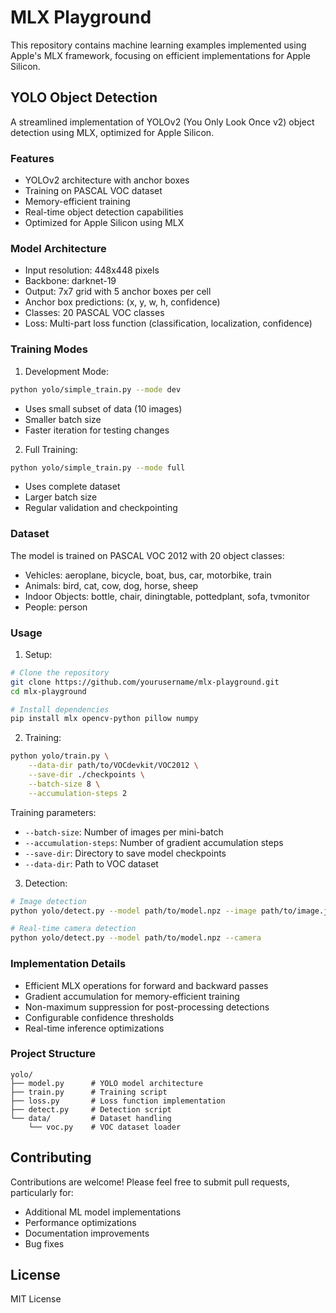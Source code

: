# MLX Playground

This repository contains machine learning examples implemented using Apple's MLX framework, focusing on efficient implementations for Apple Silicon.

## YOLO Object Detection

A streamlined implementation of YOLOv2 (You Only Look Once v2) object detection using MLX, optimized for Apple Silicon.

### Features
- YOLOv2 architecture with anchor boxes
- Training on PASCAL VOC dataset
- Memory-efficient training
- Real-time object detection capabilities
- Optimized for Apple Silicon using MLX

### Model Architecture
- Input resolution: 448x448 pixels
- Backbone: darknet-19
- Output: 7x7 grid with 5 anchor boxes per cell
- Anchor box predictions: (x, y, w, h, confidence)
- Classes: 20 PASCAL VOC classes
- Loss: Multi-part loss function (classification, localization, confidence)

### Training Modes
1. Development Mode:
```bash
python yolo/simple_train.py --mode dev
```
- Uses small subset of data (10 images)
- Smaller batch size
- Faster iteration for testing changes

2. Full Training:
```bash
python yolo/simple_train.py --mode full
```
- Uses complete dataset
- Larger batch size
- Regular validation and checkpointing

### Dataset
The model is trained on PASCAL VOC 2012 with 20 object classes:
- Vehicles: aeroplane, bicycle, boat, bus, car, motorbike, train
- Animals: bird, cat, cow, dog, horse, sheep
- Indoor Objects: bottle, chair, diningtable, pottedplant, sofa, tvmonitor
- People: person

### Usage

1. Setup:
```bash
# Clone the repository
git clone https://github.com/yourusername/mlx-playground.git
cd mlx-playground

# Install dependencies
pip install mlx opencv-python pillow numpy
```

2. Training:
```bash
python yolo/train.py \
    --data-dir path/to/VOCdevkit/VOC2012 \
    --save-dir ./checkpoints \
    --batch-size 8 \
    --accumulation-steps 2
```

Training parameters:
- `--batch-size`: Number of images per mini-batch
- `--accumulation-steps`: Number of gradient accumulation steps
- `--save-dir`: Directory to save model checkpoints
- `--data-dir`: Path to VOC dataset

3. Detection:
```bash
# Image detection
python yolo/detect.py --model path/to/model.npz --image path/to/image.jpg

# Real-time camera detection
python yolo/detect.py --model path/to/model.npz --camera
```

### Implementation Details
- Efficient MLX operations for forward and backward passes
- Gradient accumulation for memory-efficient training
- Non-maximum suppression for post-processing detections
- Configurable confidence thresholds
- Real-time inference optimizations

### Project Structure
```
yolo/
├── model.py      # YOLO model architecture
├── train.py      # Training script
├── loss.py       # Loss function implementation
├── detect.py     # Detection script
└── data/         # Dataset handling
    └── voc.py    # VOC dataset loader
```

## Contributing

Contributions are welcome! Please feel free to submit pull requests, particularly for:
- Additional ML model implementations
- Performance optimizations
- Documentation improvements
- Bug fixes

## License

MIT License
